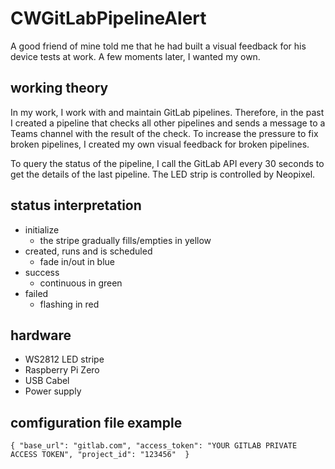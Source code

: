 # CWGitLabPipelineAlert
A good friend of mine told me that he had built a visual feedback for his device tests at work. A few moments later, I wanted my own. 

## working theory 
In my work, I work with and maintain GitLab pipelines. Therefore, in the past I created a pipeline that checks all other pipelines and sends a message to a Teams channel with the result of the check. 
To increase the pressure to fix broken pipelines, I created my own visual feedback for broken pipelines. 

To query the status of the pipeline, I call the GitLab API every 30 seconds to get the details of the last pipeline. 
The LED strip is controlled by Neopixel. 

## status interpretation
* initialize
  * the stripe gradually fills/empties in yellow
* created, runs and is scheduled
  * fade in/out in blue
* success
  * continuous in green
* failed
  * flashing in red       

## hardware
* WS2812 LED stripe
* Raspberry Pi Zero
* USB Cabel
* Power supply

## comfiguration file example
`
{
  "base_url": "gitlab.com",
  "access_token": "YOUR GITLAB PRIVATE ACCESS TOKEN",
  "project_id": "123456" 
}
`
